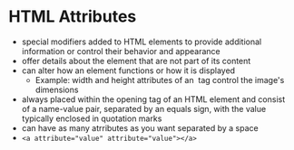 # HTML Attributes
- special modifiers added to HTML elements to provide additional information or control their behavior and appearance
- offer details about the element that are not part of its content
- can alter how an element functions or how it is displayed
    - Example: width and height attributes of an <img> tag control the image's dimensions
- always placed within the opening tag of an HTML element and consist of a name-value pair, separated by an equals sign, with the value typically enclosed in quotation marks
- can have as many atrributes as you want separated by a space
- `<a attribute="value" attribute="value"></a>`